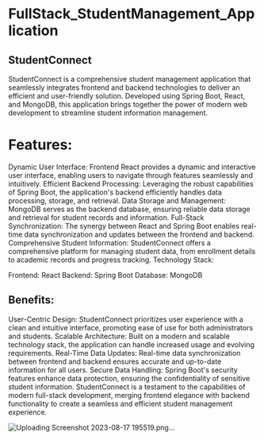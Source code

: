 # FullStack_StudentManagement_Application
## StudentConnect
StudentConnect is a comprehensive student management application that seamlessly integrates frontend and backend technologies to deliver an efficient and user-friendly solution. Developed using Spring Boot, React, and MongoDB, this application brings together the power of modern web development to streamline student information management.

# Features:

Dynamic User Interface: Frontend React provides a dynamic and interactive user interface, enabling users to navigate through features seamlessly and intuitively.
Efficient Backend Processing: Leveraging the robust capabilities of Spring Boot, the application's backend efficiently handles data processing, storage, and retrieval.
Data Storage and Management: MongoDB serves as the backend database, ensuring reliable data storage and retrieval for student records and information.
Full-Stack Synchronization: The synergy between React and Spring Boot enables real-time data synchronization and updates between the frontend and backend.
Comprehensive Student Information: StudentConnect offers a comprehensive platform for managing student data, from enrollment details to academic records and progress tracking.
Technology Stack:

Frontend: React
Backend: Spring Boot
Database: MongoDB

## Benefits:
User-Centric Design: StudentConnect prioritizes user experience with a clean and intuitive interface, promoting ease of use for both administrators and students.
Scalable Architecture: Built on a modern and scalable technology stack, the application can handle increased usage and evolving requirements.
Real-Time Data Updates: Real-time data synchronization between frontend and backend ensures accurate and up-to-date information for all users.
Secure Data Handling: Spring Boot's security features enhance data protection, ensuring the confidentiality of sensitive student information.
StudentConnect is a testament to the capabilities of modern full-stack development, merging frontend elegance with backend functionality to create a seamless and efficient student management experience.

![Uploading Screenshot 2023-08-17 195519.png…]()

